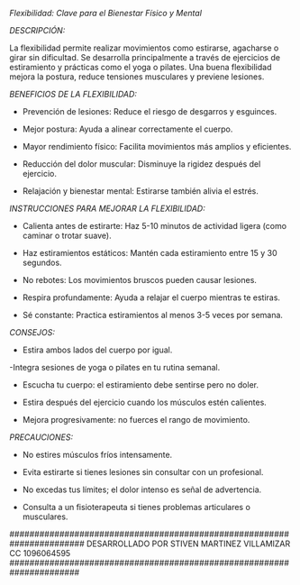 *Flexibilidad: Clave para el Bienestar Físico y Mental*

*DESCRIPCIÓN:*

La flexibilidad permite realizar movimientos como estirarse, agacharse o girar sin dificultad. Se desarrolla principalmente a través de ejercicios de estiramiento y prácticas como el yoga o pilates. Una buena flexibilidad mejora la postura, reduce tensiones musculares y previene lesiones.

*BENEFICIOS DE LA FLEXIBILIDAD:*

- Prevención de lesiones: Reduce el riesgo de desgarros y esguinces.

- Mejor postura: Ayuda a alinear correctamente el cuerpo.

- Mayor rendimiento físico: Facilita movimientos más amplios y eficientes.

- Reducción del dolor muscular: Disminuye la rigidez después del ejercicio.

- Relajación y bienestar mental: Estirarse también alivia el estrés.

*INSTRUCCIONES PARA MEJORAR LA FLEXIBILIDAD:*

- Calienta antes de estirarte: Haz 5-10 minutos de actividad ligera (como caminar o trotar suave).

- Haz estiramientos estáticos: Mantén cada estiramiento entre 15 y 30 segundos.

- No rebotes: Los movimientos bruscos pueden causar lesiones.

- Respira profundamente: Ayuda a relajar el cuerpo mientras te estiras.

- Sé constante: Practica estiramientos al menos 3-5 veces por semana.

*CONSEJOS:*

- Estira ambos lados del cuerpo por igual.

-Integra sesiones de yoga o pilates en tu rutina semanal.

- Escucha tu cuerpo: el estiramiento debe sentirse pero no doler.

- Estira después del ejercicio cuando los músculos estén calientes.

- Mejora progresivamente: no fuerces el rango de movimiento.

*PRECAUCIONES:*

- No estires músculos fríos intensamente.

- Evita estirarte si tienes lesiones sin consultar con un profesional.

- No excedas tus límites; el dolor intenso es señal de advertencia.

- Consulta a un fisioterapeuta si tienes problemas articulares o musculares.



#######################################################################
    DESARROLLADO POR STIVEN MARTINEZ VILLAMIZAR        CC 1096064595       
 ######################################################################